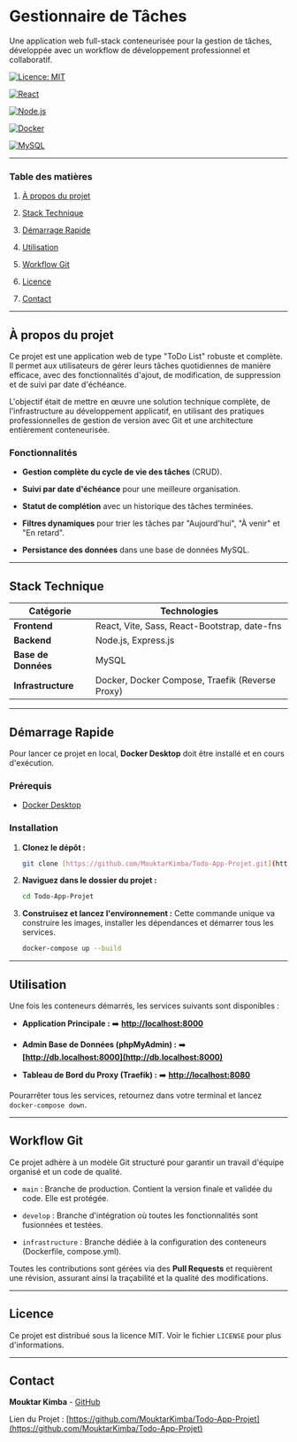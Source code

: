 # Gestionnaire de Tâches

Une application web full-stack conteneurisée pour la gestion de tâches, développée avec un workflow de développement professionnel et collaboratif.

[![Licence: MIT](https://img.shields.io/badge/License-MIT-yellow.svg)](https://opensource.org/licenses/MIT)

[![React](https://img.shields.io/badge/React-18-blue?logo=react)](https://reactjs.org/)

[![Node.js](https://img.shields.io/badge/Node.js-20-green?logo=nodedotjs)](https://nodejs.org/)

[![Docker](https://img.shields.io/badge/Docker-gray?logo=docker)](https://www.docker.com/)

[![MySQL](https://img.shields.io/badge/MySQL-8-blue?logo=mysql)](https://www.mysql.com/)

---

### Table des matières

1.  [À propos du projet](#à-propos-du-projet)

2.  [Stack Technique](#stack-technique)

3.  [Démarrage Rapide](#démarrage-rapide)

4.  [Utilisation](#utilisation)

5.  [Workflow Git](#workflow-git)

6.  [Licence](#licence)

7.  [Contact](#contact)

---

## À propos du projet

Ce projet est une application web de type "ToDo List" robuste et complète. Il permet aux utilisateurs de gérer leurs tâches quotidiennes de manière efficace, avec des fonctionnalités d'ajout, de modification, de suppression et de suivi par date d'échéance.

L'objectif était de mettre en œuvre une solution technique complète, de l'infrastructure au développement applicatif, en utilisant des pratiques professionnelles de gestion de version avec Git et une architecture entièrement conteneurisée.

### Fonctionnalités

* **Gestion complète du cycle de vie des tâches** (CRUD).

* **Suivi par date d'échéance** pour une meilleure organisation.

* **Statut de complétion** avec un historique des tâches terminées.

* **Filtres dynamiques** pour trier les tâches par "Aujourd'hui", "À venir" et "En retard".

* **Persistance des données** dans une base de données MySQL.

---

## Stack Technique

| Catégorie      | Technologies                                                                                  |
| -------------- | --------------------------------------------------------------------------------------------- |
| **Frontend** | React, Vite, Sass, React-Bootstrap, date-fns                                                  |
| **Backend** | Node.js, Express.js                                                                           |
| **Base de Données** | MySQL                                                                                         |
| **Infrastructure** | Docker, Docker Compose, Traefik (Reverse Proxy)                                               |

---

## Démarrage Rapide

Pour lancer ce projet en local, **Docker Desktop** doit être installé et en cours d'exécution.

### Prérequis

* [Docker Desktop](https://www.docker.com/products/docker-desktop/)

### Installation

1.  **Clonez le dépôt :**
    ```bash
    git clone [https://github.com/MouktarKimba/Todo-App-Projet.git](https://github.com/MouktarKimba/Todo-App-Projet.git)
    ```

2.  **Naviguez dans le dossier du projet :**
    ```bash
    cd Todo-App-Projet
    ```

3.  **Construisez et lancez l'environnement :**
    Cette commande unique va construire les images, installer les dépendances et démarrer tous les services.
    ```bash
    docker-compose up --build
    ```

---

## Utilisation

Une fois les conteneurs démarrés, les services suivants sont disponibles :

* **Application Principale :** ➡️ **[http://localhost:8000](http://localhost:8000)**

* **Admin Base de Données (phpMyAdmin) :** ➡️ **[http://db.localhost:8000](http://db.localhost:8000)**

* **Tableau de Bord du Proxy (Traefik) :** ➡️ **[http://localhost:8080](http://localhost:8080)**

Pourarrêter tous les services, retournez dans votre terminal et lancez `docker-compose down`.

---

## Workflow Git

Ce projet adhère à un modèle Git structuré pour garantir un travail d'équipe organisé et un code de qualité.

* `main` : Branche de production. Contient la version finale et validée du code. Elle est protégée.

* `develop` : Branche d'intégration où toutes les fonctionnalités sont fusionnées et testées.

* `infrastructure` : Branche dédiée à la configuration des conteneurs (Dockerfile, compose.yml).

Toutes les contributions sont gérées via des **Pull Requests** et requièrent une révision, assurant ainsi la traçabilité et la qualité des modifications.

---

## Licence

Ce projet est distribué sous la licence MIT. Voir le fichier `LICENSE` pour plus d'informations.

---

## Contact

**Mouktar Kimba** - [GitHub](https://github.com/MouktarKimba)

Lien du Projet : [https://github.com/MouktarKimba/Todo-App-Projet](https://github.com/MouktarKimba/Todo-App-Projet)